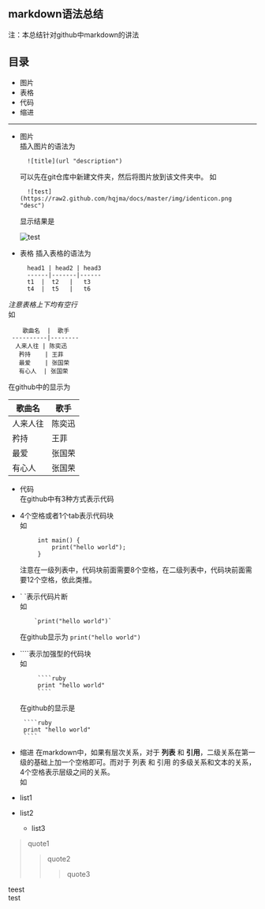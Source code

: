 markdown语法总结
---

注：本总结针对github中markdown的讲法

目录
----
- 图片
- 表格
- 代码
- 缩进
----------

- 图片  
插入图片的语法为

        ![title](url "description")

    可以先在git仓库中新建文件夹，然后将图片放到该文件夹中。
    如  
    
        ![test](https://raw2.github.com/hqjma/docs/master/img/identicon.png "desc")

    显示结果是

    ![test](https://raw2.github.com/hqjma/docs/master/img/identicon.png "desc")

- 表格
插入表格的语法为

        head1 | head2 | head3
        ------|-------|------
        t1  |  t2   |   t3
        t4  |  t5   |   t6

 *注意表格上下均有空行*  
 如
 
~~~ 
    歌曲名  |  歌手
 ----------|--------
  人来人往 | 陈奕迅
   矜持    | 王菲
   最爱    | 张国荣
   有心人  | 张国荣
~~~

在github中的显示为  

   歌曲名  |  歌手
 ----------|--------
  人来人往 | 陈奕迅
   矜持    | 王菲
   最爱    | 张国荣
   有心人  | 张国荣

- 代码  
在github中有3种方式表示代码  
 - 4个空格或者1个tab表示代码块  
 如
            
            int main() {
                print("hello world");           
            }
            
    注意在一级列表中，代码块前面需要8个空格，在二级列表中，代码块前面需要12个空格，依此类推。

 - \` \`表示代码片断  
    如

           `print("hello world")`

    在github显示为 `print("hello world")`
 
 - \`\`\`\`表示加强型的代码块  
    如
 
            ````ruby
            print "hello world"
            ````
 
    在github的显示是  

        ````ruby
        print "hello world"
        ````

- 缩进
在markdown中，如果有层次关系，对于 **列表** 和 **引用**，二级关系在第一级的基础上加一个空格即可。而对于 列表 和 引用 的多级关系和文本的关系，4个空格表示层级之间的关系。  
如  
- list1
 - list2
   - list3
     
> quote1
>> quote2
>>> quote3

teest  
        test


